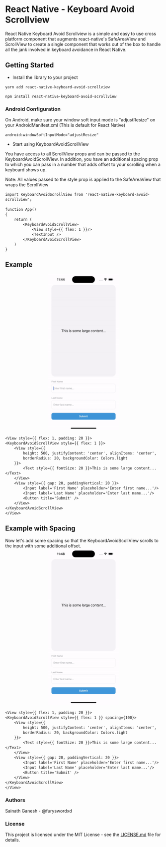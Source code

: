 # React Native - Keyboard Avoid Scrollview
React Native Keyboard Avoid Scrollview is a simple and easy to use cross platform component that augments react-native's SafeAreaView and ScrollView to create a single component that works out of the box to handle all the jank involved in keyboard avoidance in React Native.

## Getting Started
- Install the library to your project
```
yarn add react-native-keyboard-avoid-scrollview
```
```
npm install react-native-keyboard-avoid-scrollview
```

### Android Configuration
On Android, make sure your window soft input mode is "adjustResize" on your AndroidManifest.xml
(This is default for React Native)
```
android:windowSoftInputMode="adjustResize"
```

- Start using KeyboardAvoidScrollView

You have access to all ScrollView props and can be passed to the KeyboardAvoidScrollView.
In addition, you have an additional spacing prop to which you can pass in a number that adds offset to your scrolling when a keyboard shows up.

Note: All values passed to the style prop is applied to the SafeAreaView that wraps the ScrollView

```
import KeyboardAvoidScrollView from 'react-native-keyboard-avoid-scrollview';

function App()
{
    return (
        <KeyboardAvoidScrollView>
            <View style={{ flex: 1 }}/>
            <TextInput />
        </KeyboardAvoidScrollView>
    )
}
```

## Example
<img src="./example1.gif?raw=true" width="100%" height="500" style="object-fit: contain;" alt="Example">

```
<View style={{ flex: 1, padding: 20 }}>
<KeyboardAvoidScrollView style={{ flex: 1 }}>
    <View style={{
        height: 500, justifyContent: 'center', alignItems: 'center',
        borderRadius: 20, backgroundColor: Colors.light
    }}>
        <Text style={{ fontSize: 20 }}>This is some large content...</Text>
    </View>
    <View style={{ gap: 20, paddingVertical: 20 }}>
        <Input label='First Name' placeholder='Enter first name...'/>
        <Input label='Last Name' placeholder='Enter last name...'/>
        <Button title='Submit' />
    </View>
</KeyboardAvoidScrollView>
</View>
```

## Example with Spacing
Now let's add some spacing so that the KeyboardAvoidScollView scrolls to the input with some additional offset.<br>
<img src="./example2.gif?raw=true" width="100%" height="500" style="object-fit: contain;" alt="Example with spacing">

```
<View style={{ flex: 1, padding: 20 }}>
<KeyboardAvoidScrollView style={{ flex: 1 }} spacing={100}>
    <View style={{
        height: 500, justifyContent: 'center', alignItems: 'center',
        borderRadius: 20, backgroundColor: Colors.light
    }}>
        <Text style={{ fontSize: 20 }}>This is some large content...</Text>
    </View>
    <View style={{ gap: 20, paddingVertical: 20 }}>
        <Input label='First Name' placeholder='Enter first name...'/>
        <Input label='Last Name' placeholder='Enter last name...'/>
        <Button title='Submit' />
    </View>
</KeyboardAvoidScrollView>
</View>
```

### Authors
Sainath Ganesh - @furyswordxd

### License
This project is licensed under the MIT License - see the [LICENSE.md](LICENSE.md) file for details.
